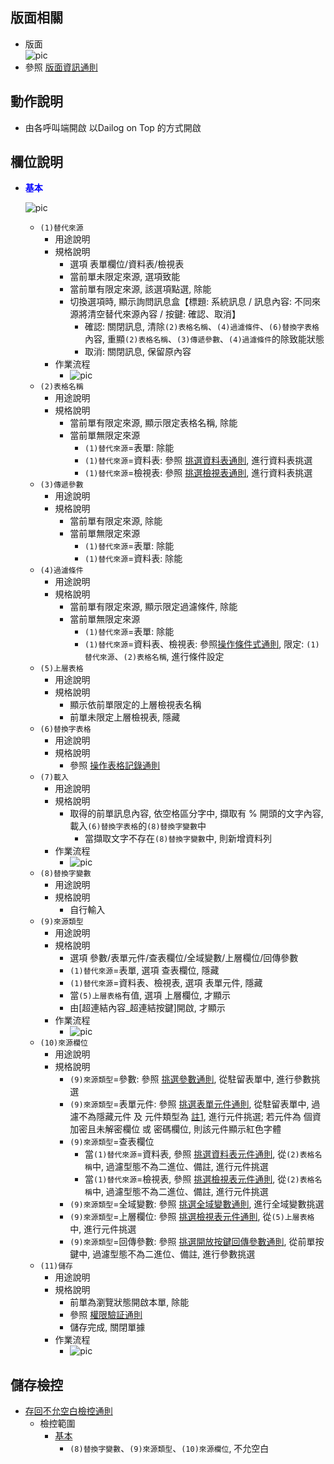 ## <div id="layout">版面相關</div>
* 版面</br>
    ![pic][image_replace]
* 參照 [版面資訊通則][link_ruleother1]
		
## <div id="form-action">動作說明</div>
* 由各呼叫端開啟 以Dailog on Top 的方式開啟			    

## <div id="object-desc">欄位說明</div>
* <p id="fieldbreak1" style="color:blue;font-weight:bold">基本</p>

    ![pic][image_fieldbreak1]
    * `(1)替代來源`
        * 用途說明
        * 規格說明
            * 選項 表單欄位/資料表/檢視表
            * 當前單未限定來源, 選項致能
            * 當前單有限定來源, 該選項點選, 除能
            * 切換選項時, 顯示詢問訊息盒【標題: 系統訊息 / 訊息內容: 不同來源將清空替代來源內容 / 按鍵: 確認、取消】
                * 確認: 關閉訊息, 清除`(2)表格名稱`、`(4)過濾條件`、`(6)替換字表格`內容, 重顯`(2)表格名稱`、`(3)傳遞參數`、`(4)過濾條件`的除致能狀態
                * 取消: 關閉訊息, 保留原內容
        * 作業流程    
            * ![pic][image_fieldbreak1_flow1]
    * `(2)表格名稱`
        * 用途說明
        * 規格說明
            * 當前單有限定來源, 顯示限定表格名稱, 除能
            * 當前單無限定來源
                * `(1)替代來源`=表單: 除能
                * `(1)替代來源`=資料表: 參照 [挑選資料表通則][link_ruledialog3], 進行資料表挑選
                * `(1)替代來源`=檢視表: 參照 [挑選檢視表通則][link_ruledialog4], 進行資料表挑選
    * `(3)傳遞參數`
        * 用途說明
        * 規格說明
            * 當前單有限定來源, 除能
            * 當前單無限定來源
                * `(1)替代來源`=表單: 除能
                * `(1)替代來源`=資料表: 除能
    * `(4)過濾條件`
        * 用途說明
        * 規格說明
            * 當前單有限定來源, 顯示限定過濾條件, 除能
            * 當前單無限定來源
                * `(1)替代來源`=表單: 除能
                * `(1)替代來源`=資料表、檢視表: 參照[操作條件式通則][link_ruledialog1], 限定: `(1)替代來源`、`(2)表格名稱`, 進行條件設定
    * `(5)上層表格`
        * 用途說明
        * 規格說明    
            * 顯示依前單限定的上層檢視表名稱
            * 前單未限定上層檢視表, 隱藏
    * `(6)替換字表格`
        * 用途說明
        * 規格說明
            * 參照 [操作表格記錄通則][link_rulebutton1]
    * `(7)載入`
        * 用途說明
        * 規格說明
            * 取得的前單訊息內容, 依空格區分字中, 擷取有 % 開頭的文字內容, 載入`(6)替換字表格`的`(8)替換字變數`中
                * 當擷取文字不存在`(8)替換字變數`中, 則新增資料列
        * 作業流程    
            * ![pic][image_fieldbreak1_flow7]
    * `(8)替換字變數`
        * 用途說明
        * 規格說明
            * 自行輸入
    * `(9)來源類型`
        * 用途說明
        * 規格說明
            * 選項 參數/表單元件/查表欄位/全域變數/上層欄位/回傳參數
            * `(1)替代來源`=表單, 選項 查表欄位, 隱藏
            * `(1)替代來源`=資料表、檢視表, 選項 表單元件, 隱藏
            * 當`(5)上層表格`有值, 選項 上層欄位, 才顯示
            * 由[超連結內容_超連結按鍵]開啟, 才顯示
        * 作業流程    
            * ![pic][image_fieldbreak1_flow9]
    * `(10)來源欄位`
        * 用途說明
        * 規格說明
            * `(9)來源類型`=參數: 參照 [挑選參數通則][link_ruledialog9], 從駐留表單中, 進行參數挑選
            * `(9)來源類型`=表單元件: 參照 [挑選表單元件通則][link_ruledialog7], 從駐留表單中, 過濾不為隱藏元件 及 元件類型為 [註1][link_tag1], 進行元件挑選; 若元件為 個資加密且未解密欄位 或 密碼欄位, 則該元件顯示紅色字體
            * `(9)來源類型`=查表欄位
                * 當`(1)替代來源`=資料表, 
                參照 [挑選資料表元件通則][link_ruledialog5], 從`(2)表格名稱`中, 過濾型態不為二進位、備註, 進行元件挑選
                * 當`(1)替代來源`=檢視表, 
                參照 [挑選檢視表元件通則][link_ruledialog8], 從`(2)表格名稱`中, 過濾型態不為二進位、備註, 進行元件挑選
            * `(9)來源類型`=全域變數: 參照 [挑選全域變數通則][link_ruledialog10], 進行全域變數挑選
            * `(9)來源類型`=上層欄位: 參照 [挑選檢視表元件通則][link_ruledialog8], 從`(5)上層表格`中, 進行元件挑選
            * `(9)來源類型`=回傳參數: 參照 [挑選開放按鍵回傳參數通則][link_ruledialog16], 從前單按鍵中, 過濾型態不為二進位、備註, 進行參數挑選
    * `(11)儲存`
        * 用途說明
        * 規格說明
            * 前單為瀏覽狀態開啟本單, 除能
            * 參照 [權限驗証通則][link_ruleother6]
            * 儲存完成, 關閉單據
        * 作業流程    
            * ![pic][image_fieldbreak1_flow11]

## <div id="save-action">儲存檢控</div>
* [存回不允空白檢控通則][link_ruleother7]
    * 檢控範圍
        * [基本][link_fieldbreak1]
            * `(8)替換字變數`、`(9)來源類型`、`(10)來源欄位`, 不允空白

<!-- 圖片 -->
[image_replace]:attachment/Replace.png
[image_fieldbreak1]:attachment/fieldbreak1.png
[image_fieldbreak1_flow1]:attachment/fieldbreak1_flow1.png
[image_fieldbreak1_flow7]:attachment/fieldbreak1_flow7.png
[image_fieldbreak1_flow9]:attachment/fieldbreak1_flow9.png
[image_fieldbreak1_flow11]:attachment/fieldbreak1_flow11.png

<!-- 超連結 -->
[link_fieldbreak1]:#fieldbreak1 "基本"
[link_tag1]:#tag1 "註1"
[link_ruleother1]:../RulesOther/README#ruleother1 "共用通則_其它/版面資訊通則"
[link_rulebutton1]:../RulesButton/README#rulebutton3 "共用通則_操作按鍵/操作表格記錄通則"
[link_ruleother6]:../RulesOther/README#ruleother6 "共用通則_其它/權限驗証通則"
[link_ruledialog3]:../RulesDialog/README#ruledialog3 "共用通則_開單操作/挑選資料表通則"
[link_ruledialog4]:../RulesDialog/README#ruledialog4 "共用通則_開單操作/挑選檢視表通則"
[link_ruledialog1]:../RulesDialog/README#ruledialog1 "共用通則_開單操作/操作條件式通則"
[link_ruledialog9]:../RulesDialog/README#ruledialog9 "共用通則_開單操作/挑選參數通則"
[link_ruledialog7]:../RulesDialog/README#ruledialog7 "共用通則_開單操作/挑選表單元件通則"
[link_ruledialog10]:../RulesDialog/README#ruledialog10 "共用通則_開單操作/挑選全域變數通則"
[link_ruledialog5]:../RulesDialog/README#ruledialog5 "共用通則_開單操作/挑選資料表元件通則"
[link_ruledialog8]:../RulesDialog/README#ruledialog8 "共用通則_開單操作/挑選檢視表元件通則"
[link_ruledialog16]:../RulesDialog/README#ruledialog16 "共用通則_開單操作/挑選開放按鍵回傳參數通則"
[link_ruleother7]:../RulesOther/README#ruleother7 "共用通則_開單操作/存回不允空白檢控通則"